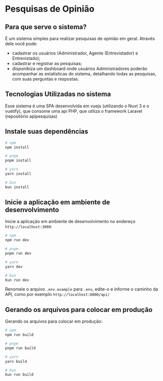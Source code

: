 # Pesquisas de Opinião

## Para que serve o sistema?

É um sistema simples para realizar pesquisas de opinião em geral. Através dele você pode:
  - cadastrar os usuários (Administrador, Agente (Entrevistador) e Entrevistado);
  - cadastrar e registrar as pesquisas;
  - disponibiza um dashboard onde usuários Administradores poderão acompanhar as estatísticas do sistema, detalhando todas as pesquisas, com suas perguntas e respostas.

## Tecnologias Utilizadas no sistema

Esse sistema é uma SPA desenvolvida em vuejs (utilizando o Nuxt 3 e o vuetify), que consome uma api PHP, que utiliza o framework Laravel (repositório apipesquisas)

## Instale suas dependências

```bash
# npm
npm install

# pnpm
pnpm install

# yarn
yarn install

# bun
bun install
```

## Inicie a aplicação em ambiente de desenvolvimento

Inicie a aplicação em ambiente de desenvolvimento no endereço `http://localhost:3000`:

```bash
# npm
npm run dev

# pnpm
pnpm run dev

# yarn
yarn dev

# bun
bun run dev
```

Renomeie o arquivo `.env.example` para `.env`, edite-o e informe o caminho da API, como por exemplo `http://localhost:8000/api/`

## Gerando os arquivos para colocar em produção

Gerando os arquivos para colocar em produção:

```bash
# npm
npm run build

# pnpm
pnpm run build

# yarn
yarn build

# bun
bun run build
```
